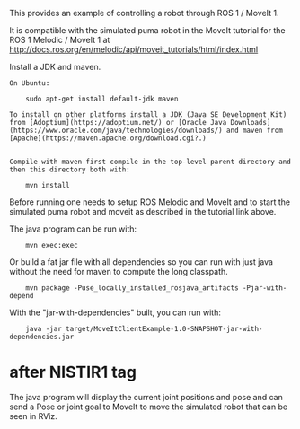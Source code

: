 This provides an example of controlling a robot through ROS 1 / MoveIt 1.
 
It is compatible with the simulated puma robot in the MoveIt tutorial for the ROS 1 Melodic / MoveIt 1 at
                http://docs.ros.org/en/melodic/api/moveit_tutorials/html/index.html

Install a JDK and maven.

    On Ubuntu:

        sudo apt-get install default-jdk maven

    To install on other platforms install a JDK (Java SE Development Kit) from [Adoptium](https://adoptium.net/) or [Oracle Java Downloads](https://www.oracle.com/java/technologies/downloads/) and maven from [Apache](https://maven.apache.org/download.cgi?.)


    Compile with maven first compile in the top-level parent directory and then this directory both with:

        mvn install


Before running one needs to setup ROS Melodic and MoveIt and to start the simulated puma robot and moveit as described in the tutorial link above.

The java program can be run with:

        mvn exec:exec

Or build a fat jar file with all dependencies so you can run with just java without the need for maven to 
compute the long classpath.

        mvn package -Puse_locally_installed_rosjava_artifacts -Pjar-with-depend

With the "jar-with-dependencies" built, you can run with:

        java -jar target/MoveItClientExample-1.0-SNAPSHOT-jar-with-dependencies.jar

# after NISTIR1 tag




        

The java program will display the current joint positions and pose and can send a Pose or joint goal to MoveIt to move the simulated robot that can be seen in RViz.
